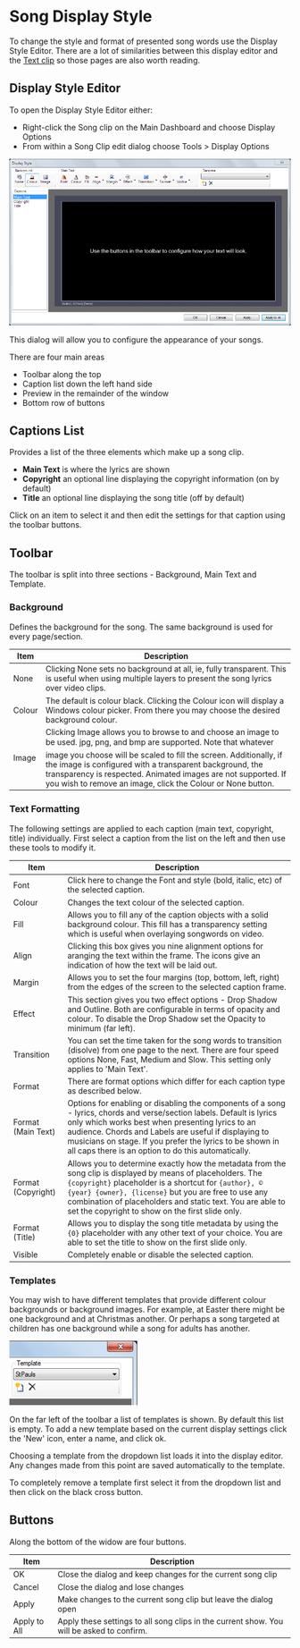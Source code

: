 # Song Display Style

To change the style and format of presented song words use the Display Style Editor. There are a lot of similarities between this display editor and the [Text clip](../Text/TextClip.md) so those pages are also worth reading.

## Display Style Editor
To open the Display Style Editor either:

- Right-click the Song clip on the Main Dashboard and choose Display Options
- From within a Song Clip edit dialog choose Tools > Display Options 

![](../../../images/song-display-default.PNG)

This dialog will allow you to configure the appearance of your songs. 

There are four main areas

- Toolbar along the top
- Caption list down the left hand side
- Preview in the remainder of the window
- Bottom row of buttons

## Captions List
Provides a list of the three elements which make up a song clip. 

- **Main Text** is where the lyrics are shown
- **Copyright** an optional line displaying the copyright information (on by default)
- **Title** an optional line displaying the song title (off by default)

Click on an item to select it and then edit the settings for that caption using the toolbar buttons.

## Toolbar
The toolbar is split into three sections - Background, Main Text and Template.

### Background
Defines the background for the song. The same background is used for every page/section.

|Item|Description|
|-|-|
|None|Clicking None sets no background at all, ie, fully transparent. This is useful when using multiple layers to present the song lyrics over video clips.|
|Colour|The default is colour black. Clicking the Colour icon will display a Windows colour picker. From there you may choose the desired background colour.|
|Image|Clicking Image allows you to browse to and choose an image to be used. jpg, png, and bmp are supported. Note that whatever image you choose will be scaled to fill the screen. Additionally, if the image is configured with a transparent background, the transparency is respected. Animated images are not supported. If you wish to remove an image, click the Colour or None button.|

### Text Formatting
The following settings are applied to each caption (main text, copyright, title) individually. First select a caption from the list on the left and then use these tools to modify it.

|Item|Description|
|-|-|
|Font|Click here to change the Font and style (bold, italic, etc) of the selected caption.|
|Colour|Changes the text colour of the selected caption.|
|Fill|Allows you to fill any of the caption objects with a solid background colour. This fill has a transparency setting which is useful when overlaying songwords on video.|
|Align|Clicking this box gives you nine alignment options for aranging the text within the frame. The icons give an indication of how the text will be laid out.|
|Margin|Allows you to set the four margins (top, bottom, left, right) from the edges of the screen to the selected caption frame.|
|Effect|This section gives you two effect options - Drop Shadow and Outline. Both are configurable in terms of opacity and colour. To disable the Drop Shadow set the Opacity to minimum (far left).|
|Transition|You can set the time taken for the song words to transition (disolve) from one page to the next. There are four speed options None, Fast, Medium and Slow. This setting only applies to 'Main Text'.|
|Format|There are format options which differ for each caption type as described below.|
|Format (Main Text)|Options for enabling or disabling the components of a song - lyrics, chords and verse/section labels. Default is lyrics only which works best when presenting lyrics to an audience. Chords and Labels are useful if displaying to musicians on stage. If you prefer the lyrics to be shown in all caps there is an option to do this automatically.|
|Format (Copyright)|Allows you to determine exactly how the metadata from the song clip is displayed by means of placeholders. The `{copyright}` placeholder is a shortcut for `{author}, © {year} {owner}, {license}` but you are free to use any combination of placeholders and static text. You are able to set the copyright to show on the first slide only.|
|Format (Title)|Allows you to display the song title metadata by using the `{0}` placeholder with any other text of your choice. You are able to set the title to show on the first slide only.|
|Visible|Completely enable or disable the selected caption.|

### Templates
You may wish to have different templates that provide different colour backgrounds or background images. For example, at Easter there might be one background and at Christmas another. Or perhaps a song targeted at children has one background while a song for adults has another.

![](../../../images/song-display-template.png)

On the far left of the toolbar a list of templates is shown. By default this list is empty. To add a new template based on the current display settings click the 'New' icon, enter a name, and click ok.

Choosing a template from the dropdown list loads it into the display editor. Any changes made from this point are saved automatically to the template.

To completely remove a template first select it from the dropdown list and then click on the black cross button.

## Buttons
Along the bottom of the widow are four buttons.

|Item|Description|
|-|-|
|OK|Close the dialog and keep changes for the current song clip|
|Cancel|Close the dialog and lose changes| 
|Apply|Make changes to the current song clip but leave the dialog open| 
|Apply to All|Apply these settings to all song clips in the current show. You will be asked to confirm.|
